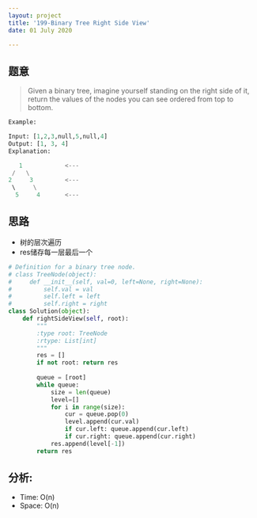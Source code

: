 ```yaml
---
layout: project
title: '199-Binary Tree Right Side View'
date: 01 July 2020

---
```

## 题意
> Given a binary tree, imagine yourself standing on the right side of it, return the values of the nodes you can see ordered from top to bottom.

~~~python
Example:

Input: [1,2,3,null,5,null,4]
Output: [1, 3, 4]
Explanation:

   1            <---
 /   \
2     3         <---
 \     \
  5     4       <---
~~~

## 思路
- 树的层次遍历
- res储存每一层最后一个

~~~python
# Definition for a binary tree node.
# class TreeNode(object):
#     def __init__(self, val=0, left=None, right=None):
#         self.val = val
#         self.left = left
#         self.right = right
class Solution(object):
    def rightSideView(self, root):
        """
        :type root: TreeNode
        :rtype: List[int]
        """
        res = []
        if not root: return res
        
        queue = [root]
        while queue:
            size = len(queue)
            level=[]
            for i in range(size):
                cur = queue.pop(0)
                level.append(cur.val)
                if cur.left: queue.append(cur.left)
                if cur.right: queue.append(cur.right)
            res.append(level[-1])
        return res
~~~

## 分析:
- Time: O(n) 
- Space: O(n) 
